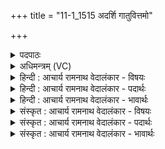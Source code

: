 +++
title = "11-1_1515 अदर्शि गातुवित्तमो"

+++
<details><summary>पदपाठः</summary>

अ꣡द꣢꣯र्शि। गा꣣तुवि꣡त्त꣢मः। गा꣣तु। वि꣡त्त꣢꣯मः। य꣡स्मि꣢꣯न्। व्र꣣ता꣡नि꣢। आ꣣दधुः꣢। आ꣣। दधुः꣢। उ꣡प꣢꣯। उ꣣। सु꣢। जा꣣त꣢म्। आ꣡र्य꣢꣯स्य। व꣡र्ध꣢꣯नम्। अ꣣ग्नि꣢म्। न꣣क्षन्तु। नः। गि꣡रः꣢꣯। १५१५।
</details>

<details><summary>अधिमन्त्रम् (VC)</summary>

- अग्निः
- सौभरिः काण्वः
- बृहती
- मध्यमः
</details>

<details><summary>हिन्दी : आचार्य रामनाथ वेदालंकार - विषयः</summary>

प्रथम ऋचा पूर्वार्चिक में ४७ क्रमाङ्क पर परमेश्वर की पूजा के विषय में व्याख्यात हो चुकी है। यहाँ परमात्मा और राजा का विषय वर्णित करते हैं।
</details>

<details><summary>हिन्दी : आचार्य रामनाथ वेदालंकार - पदार्थः</summary>

पदार्थान्वय -  (गातुवित्तमः) कर्तव्य-मार्ग का अतिशय बोध करानेवाले जगदीश्वर वा राजा के (अदर्शि) हमने दर्शन किये हैं, (यस्मिन्) जिसके आश्रय में रहते हुए प्रजाजन (व्रतानि) अपने-अपने कर्तव्य कर्म (आदधुः) करते हैं। (उ सुजातम्) भली-भाँति अन्तरात्मा में प्रकट हुए अथवा निर्वाचन-पद्धति से राजा के पद पर अभिषिक्त हुए और (आर्यस्य वर्धनम्) श्रेष्ठ मनुष्य को बढ़ानेवाले (अग्निम्) अग्रनायक जगदीश्वर वा राजा के पास (नः) हमारे (गिरः) प्रार्थना-वचन (उप नक्षन्तु) पहुँचें ॥१॥
</details>

<details><summary>हिन्दी : आचार्य रामनाथ वेदालंकार - भावार्थः</summary>

भावार्थ -  जैसे जगदीश्वर कर्तव्यमार्ग का बोधक,आर्यों को प्रोत्साहन देनेवाला और दुर्जनों को दण्डित करनेवाला है,वैसे ही राजा को भी होना चाहिए ॥१॥
</details>

<details><summary>संस्कृत : आचार्य रामनाथ वेदालंकार - विषयः</summary>

तत्र प्रथमा ऋक् पूर्वार्चिके ४७ क्रमाङ्के परमेश्वरार्चनविषये व्याख्याता। अत्र परमात्मनृपत्योर्विषय उच्यते।
</details>

<details><summary>संस्कृत : आचार्य रामनाथ वेदालंकार - पदार्थः</summary>

पदार्थान्वय -  (गातुवित्तमः) गातुं कर्तव्याकर्तव्यमार्गमतिशयेन वेदयति ज्ञापयति यः स जगदीश्वरो नृपतिर्वा (अदर्शि) अस्माभिर्दृष्टोऽस्ति, (यस्मिन्) यस्याश्रये विद्यमानाः प्रजाजनाः (व्रतानि) स्वीयानि स्वीयानि कर्तव्यकर्माणि (आदधुः) कुर्वन्ति। (उ) अथ च (सुजातम्) सम्यक् अन्तरात्मनि आविर्भूतम्,निर्वाचनपद्धत्या राजपदेऽभिषिक्तं वा, (आर्यस्य वर्धनम्) श्रेष्ठजनस्य वृद्धिकरम् (अग्निम्) अग्रनायकं जगदीश्वरं नृपतिं वा (नः) अस्माकम् (गिरः) प्रार्थनावचनानि (उप नक्षन्तु) उपगच्छन्तु ॥१॥
</details>

<details><summary>संस्कृत : आचार्य रामनाथ वेदालंकार - भावार्थः</summary>

भावार्थ -  यथा जगदीश्वरः कर्तव्यमार्गबोधक आर्याणां प्रोत्साहको दुर्जनानां च दण्डयिताऽस्ति तथैव नृपतिनापि भाव्यम् ॥१॥
</details>